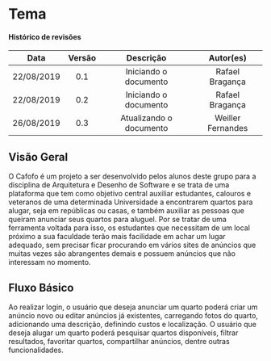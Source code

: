 # Tema

#### Histórico de revisões
|   Data   |  Versão  |        Descrição       |          Autor(es)          |
|:--------:|:--------:|:----------------------:|:---------------------------:|
|22/08/2019|   0.1    | Iniciando o documento       |  Rafael Bragança   |
|22/08/2019|   0.2    | Iniciando o documento       |  Rafael Bragança   |
|26/08/2019|   0.3    | Atualizando o documento     |  Weiller Fernandes |

## Visão Geral

O Cafofo é um projeto a ser desenvolvido pelos alunos deste grupo para a disciplina de Arquitetura e Desenho de Software e se trata de uma
plataforma que tem como objetivo central auxiliar estudantes, calouros e veteranos de uma determinada Universidade a encontrarem quartos para alugar, seja em repúblicas ou casas, e também auxiliar as pessoas que queiram anunciar seus quartos para aluguel. Por se tratar de uma ferramenta voltada para isso, os estudantes que necessitam de um local próximo a sua faculdade terão mais facilidade em achar um lugar adequado, sem precisar ficar procurando em vários sites de anúncios que muitas vezes são abrangentes demais e possuem anúncios que não interessam no momento.  

## Fluxo Básico

Ao realizar login, o usuário que deseja anunciar um quarto poderá criar um anúncio novo ou editar anúncios já existentes, carregando fotos do quarto, adicionando uma descrição, definindo custos e localização. O usuário que deseja alugar um quarto poderá pesquisar quartos disponíveis, filtrar resultados, favoritar quartos, compartilhar anúncios, dentre outras funcionalidades.
